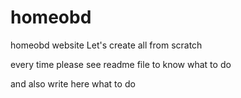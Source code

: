 # homeobd
homeobd website
Let's create all from scratch

every time please see readme file to know what to do

and also write here what to do
